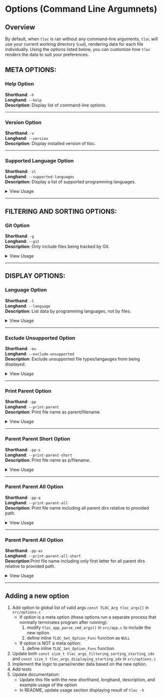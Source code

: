 # Options (Command Line Argumnets)

## Overview

By default, when `tloc` is ran without any command-line arguments, `tloc` will use 
your current working directory (`cwd`), rendering data for each file individually. 
Using the options listed below, you can customize how `tloc` renders the data to 
suit your preferences.

## META OPTIONS:

### Help Option

**Shorthand**:   `-h`\
**Longhand**:    `--help`\
**Description**: Display list of command-line options.

---

### Version Option

**Shorthand**:   `-v`\
**Longhand**:    `--version`\
**Description**: Display installed version of tloc. 

---

### Supported Language Option

**Shorthand**:   `-sl`\
**Longhand**:    `--supported-languages`\
**Description**: Display a list of supported programming languages.

<details>
<summary>View Usage</summary>
<pre>
$ tloc -sl
----------------------------------
Language             Extensions
----------------------------------
C                    c
C/C++ Header         h, hpp
C++                  cpp
Markdown             md
JavaScript           js
TypeScript           ts
</pre>
</details>

---

## FILTERING AND SORTING OPTIONS:

### Git Option

**Shorthand**:   `-g`\
**Longhand**:    `--git`\
**Description**: Only include files being tracked by Git. 

<details>
<summary>View Usage</summary>
<pre>
$ git status
On branch main
Your branch is up to date with 'origin/main'.

Untracked files:
  (use "git add <file>..." to include in what will be committed)
        src/file_not_tracked.c

no changes added to commit (use "git add" and/or "git commit -a")
</pre>

Using git status, you can see `src/file_not_tracked.c` is an untracked file. Therefore,
running `tloc` with `-g` flag, will ignore the untracked file. 

<pre> 
$ tloc src
------------------------------------------------------------------------------------------------
File name                                    blank        comment           code          total
------------------------------------------------------------------------------------------------
utils.h                                        2              0              7              9
language.h                                     4              0             13             17
app.h                                          6              0             30             36
summary.c                                      2              3             19             24
utils.c                                       16             40             49            105
file_not_tracked.c                             0              0              0              0
language.c                                    10             18             50             78
summary.h                                      4              0             21             25
tloc.c                                         3              0             15             18
app.c                                         55             21            367            443
------------------------------------------------------------------------------------------------
TOTAL:                                         102             82            571            755
------------------------------------------------------------------------------------------------
</pre>
<pre>
$ tloc src -g
------------------------------------------------------------------------------------------------
File name                                    blank        comment           code          total
------------------------------------------------------------------------------------------------
app.c                                         55             21            367            443
app.h                                          6              0             30             36
language.c                                    10             18             50             78
language.h                                     4              0             13             17
summary.c                                      2              3             19             24
summary.h                                      4              0             21             25
tloc.c                                         3              0             15             18
utils.c                                       16             40             49            105
utils.h                                        2              0              7              9
------------------------------------------------------------------------------------------------
TOTAL:                                         102             82            571            755
------------------------------------------------------------------------------------------------
</pre>
</details>

---

## DISPLAY OPTIONS:

### Language Option

**Shorthand**:   `-l`\
**Longhand**:    `--language`\
**Description**: List data by programming languages, not by files. 

<details>
<summary>View Usage</summary>
<pre>
$ tloc -l
-------------------------------------------------------------------------------------------
Language                 files          blank        comment           code          total
-------------------------------------------------------------------------------------------
N/A                          8              0              0              0            749
Markdown                     5            104              0            310            414
C                            5             86             82            500            668
C/C++ Header                 4             16              0             71             87
-------------------------------------------------------------------------------------------
TOTAL:                      22            206             82            881           1918
-------------------------------------------------------------------------------------------
</pre>
Files with an unsupported language will be tracked as `N/A` where only total lines
is counted.
</details>

---

### Exclude Unsupported Option

**Shorthand**:   `-eu`\
**Longhand**:    `--exclude-unsupported`\
**Description**: Exclude unsupported file types/langauges from being displayed. 

<details>
<summary>View Usage</summary>
<pre>
$ tloc -l -eu
-------------------------------------------------------------------------------------------
Language                 files          blank        comment           code          total
-------------------------------------------------------------------------------------------
Markdown                     5            111              0            324            435
C                            5             86             82            500            668
C/C++ Header                 4             16              0             71             87
-------------------------------------------------------------------------------------------
TOTAL:                      14            213             82            895           1190
-------------------------------------------------------------------------------------------
</pre>
<pre>
$ tloc -l
-------------------------------------------------------------------------------------------
Language                 files          blank        comment           code          total
-------------------------------------------------------------------------------------------
N/A                          8              0              0              0            749
Markdown                     5            104              0            310            414
C                            5             86             82            500            668
C/C++ Header                 4             16              0             71             87
-------------------------------------------------------------------------------------------
TOTAL:                      22            206             82            881           1918
-------------------------------------------------------------------------------------------
</pre>

Comparing `tloc -l -eu` and `tloc -l`, you can see that the `N/A` grouping is no 
longer being rendered. If you omit `-l` option, files whose supported language 
is not known, will also not be displayed.

</details>

---

### Print Parent Option

**Shorthand**:   `-pp`\
**Longhand**:    `--print-parent`\
**Description**: Print file name as parent/filename. 

<details>
<summary>View Usage</summary>
<pre>
$ tloc -g -pp
------------------------------------------------------------------------------------------------
File name                                    blank        comment           code          total
------------------------------------------------------------------------------------------------
/.clang-format                                   0              0              0              5
/.gitignore                                      0              0              0             60
/.gitmodules                                     0              0              0              3
/CMakeLists.txt                                  0              0              0             36
/COPYING                                         0              0              0            621
/README.md                                      64              0            213            277
/docs/calculations.md                           36              0            102            138
/docs/code-of-conduct.md                        18              0             56             74
/docs/contributing.md                            9              0             18             27
/docs/options.md                                51              0            207            258
/scripts/debug.sh                                0              0              0             16
/scripts/install.sh                              0              0              0              5
/scripts/run.sh                                  0              0              0             16
/scripts/test.sh                                 0              0              0             16
/src/app.c                                      52             20            340            412
/src/app.h                                       4              0             23             27
/src/language.c                                 10             20             51             81
/src/language.h                                  4              0             13             17
/src/options.c                                  13             16            113            142
/src/options.h                                  10              0             52             62
/src/summary.c                                   6              3             47             56
/src/summary.h                                   7              0             31             38
/src/tloc.c                                      2              0             11             13
/src/utils.c                                    22             59            121            202
/src/utils.h                                     3              0             10             13
/tests/language_test.c                           4              0             29             33
/tests/language_test.h                           3              0              7             10
/tests/options_test.c                            6              2             53             61
/tests/options_test.h                            3              0              7             10
/tests/tloc_test.c                               2              0             12             14
/tests/utils_test.c                             25              0            146            171
/tests/utils_test.h                              3              0             12             15
/vendors/munit                                   0              0              0              0
------------------------------------------------------------------------------------------------
TOTAL:                                         357            120           1674           2929
------------------------------------------------------------------------------------------------
</pre>
</details>

---

### Parent Parent Short Option

**Shorthand**:   `-pp-s`\
**Longhand**:    `--print-parent-short`\
**Description**: Print file name as p/filename. 

<details>
<summary>View Usage</summary>
<pre>
$ tloc -g -pp-s
------------------------------------------------------------------------------------------------
File name                                    blank        comment           code          total
------------------------------------------------------------------------------------------------
/.clang-format                                   0              0              0              5
/.gitignore                                      0              0              0             60
/.gitmodules                                     0              0              0              3
/CMakeLists.txt                                  0              0              0             36
/COPYING                                         0              0              0            621
/README.md                                      64              0            213            277
/d/calculations.md                              36              0            102            138
/d/code-of-conduct.md                           18              0             56             74
/d/contributing.md                               9              0             18             27
/d/options.md                                   51              0            247            298
/s/debug.sh                                      0              0              0             16
/s/install.sh                                    0              0              0              5
/s/run.sh                                        0              0              0             16
/s/test.sh                                       0              0              0             16
/s/app.c                                        52             20            340            412
/s/app.h                                         4              0             23             27
/s/language.c                                   10             20             51             81
/s/language.h                                    4              0             13             17
/s/options.c                                    13             16            113            142
/s/options.h                                    10              0             52             62
/s/summary.c                                     6              3             47             56
/s/summary.h                                     7              0             31             38
/s/tloc.c                                        2              0             11             13
/s/utils.c                                      22             59            121            202
/s/utils.h                                       3              0             10             13
/t/language_test.c                               4              0             29             33
/t/language_test.h                               3              0              7             10
/t/options_test.c                                6              2             53             61
/t/options_test.h                                3              0              7             10
/t/tloc_test.c                                   2              0             12             14
/t/utils_test.c                                 25              0            146            171
/t/utils_test.h                                  3              0             12             15
/v/munit                                         0              0              0              0
------------------------------------------------------------------------------------------------
TOTAL:                                         357            120           1714           2969
------------------------------------------------------------------------------------------------
</pre>
</details>

---

### Parent Parent All Option

**Shorthand**:   `-pp-a`\
**Longhand**:    `--print-parent-all`\
**Description**: Print file name including all parent dirs relative to provided path.

<details>
<summary>View Usage</summary>
<pre>
$ tloc -g -pp-a
------------------------------------------------------------------------------------------------
File name                                    blank        comment           code          total
------------------------------------------------------------------------------------------------
/.clang-format                                   0              0              0              5
/.gitignore                                      0              0              0             60
/.gitmodules                                     0              0              0              3
/CMakeLists.txt                                  0              0              0             36
/COPYING                                         0              0              0            621
/README.md                                      64              0            213            277
/docs/calculations.md                           36              0            102            138
/docs/code-of-conduct.md                        18              0             56             74
/docs/contributing.md                            9              0             18             27
/docs/options.md                                51              0            247            298
/scripts/debug.sh                                0              0              0             16
/scripts/install.sh                              0              0              0              5
/scripts/run.sh                                  0              0              0             16
/scripts/test.sh                                 0              0              0             16
/src/app.c                                      52             20            340            412
/src/app.h                                       4              0             23             27
/src/language.c                                 10             20             51             81
/src/language.h                                  4              0             13             17
/src/options.c                                  13             16            113            142
/src/options.h                                  10              0             52             62
/src/summary.c                                   6              3             47             56
/src/summary.h                                   7              0             31             38
/src/tloc.c                                      2              0             11             13
/src/utils.c                                    22             59            121            202
/src/utils.h                                     3              0             10             13
/tests/language_test.c                           4              0             29             33
/tests/language_test.h                           3              0              7             10
/tests/options_test.c                            6              2             53             61
/tests/options_test.h                            3              0              7             10
/tests/tloc_test.c                               2              0             12             14
/tests/utils_test.c                             25              0            146            171
/tests/utils_test.h                              3              0             12             15
/vendors/munit                                   0              0              0              0
------------------------------------------------------------------------------------------------
TOTAL:                                         357            120           1714           2969
------------------------------------------------------------------------------------------------
</pre>
</details>

---

### Parent Parent All Option

**Shorthand**:   `-pp-as`\
**Longhand**:    `--print-parent-all-short`\
**Description**:Print file name including only first letter for all parent dirs relative to provided path. 

<details>
<summary>View Usage</summary>
<pre>
$ tloc -g -pp-as
------------------------------------------------------------------------------------------------
File name                                    blank        comment           code          total
------------------------------------------------------------------------------------------------
/.clang-format                                   0              0              0              5
/.gitignore                                      0              0              0             60
/.gitmodules                                     0              0              0              3
/CMakeLists.txt                                  0              0              0             36
/COPYING                                         0              0              0            621
/README.md                                      64              0            213            277
/d/calculations.md                              36              0            102            138
/d/code-of-conduct.md                           18              0             56             74
/d/contributing.md                               9              0             18             27
/d/options.md                                   51              0            247            298
/s/debug.sh                                      0              0              0             16
/s/install.sh                                    0              0              0              5
/s/run.sh                                        0              0              0             16
/s/test.sh                                       0              0              0             16
/s/app.c                                        52             20            340            412
/s/app.h                                         4              0             23             27
/s/language.c                                   10             20             51             81
/s/language.h                                    4              0             13             17
/s/options.c                                    13             16            113            142
/s/options.h                                    10              0             52             62
/s/summary.c                                     6              3             47             56
/s/summary.h                                     7              0             31             38
/s/tloc.c                                        2              0             11             13
/s/utils.c                                      22             59            121            202
/s/utils.h                                       3              0             10             13
/t/language_test.c                               4              0             29             33
/t/language_test.h                               3              0              7             10
/t/options_test.c                                6              2             53             61
/t/options_test.h                                3              0              7             10
/t/tloc_test.c                                   2              0             12             14
/t/utils_test.c                                 25              0            146            171
/t/utils_test.h                                  3              0             12             15
/v/munit                                         0              0              0              0
------------------------------------------------------------------------------------------------
TOTAL:                                         357            120           1714           2969
------------------------------------------------------------------------------------------------
</pre>
</details>

---

## Adding a new option

1. Add option to global list of valid args `const TLOC_Arg tloc_args[]` in `src/options.c`
    - If option is a meta option (these options run a separate process that normally terminates program after running): 
        1. modify `tloc_app_parse_cmd_args()` in `src/app.c` to include the new option
        1. define inline `TLOC_Set_Option_Func` function as `NULL`
    - If option is NOT a meta option:
        1. define inline `TLOC_Set_Option_Func` function
1. Update both `const size_t tloc_args_filtering_sorting_starting_idx` and `const size_t tloc_args_displaying_starting_idx` in `src/options.c`
1. Implement the logic to parse/render data based on the new option.
1. Add tests
1. Update documentation:
    - Update this file with the new shorthand, longhand, description, and example usage of the option
    - In README, update usage section displaying result of `tloc -h`  
